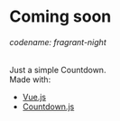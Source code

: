 # Coming soon

###### codename: fragrant-night  

Just a simple Countdown.  
Made with:
* [Vue.js](http://vuejs.org/)
* [Countdown.js](http://countdownjs.org/)


